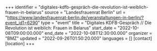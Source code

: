 +++
identifier = "digitales-kdfb-gespräch-die-revolution-ist-weiblich-frauen-in-belarus"
source = "Landesfrauenrat Berlin"
url = "https://www.landesfrauenrat-berlin.de/veranstaltungen-in-berlin/?event_id1=6290"
type = "event"
title = "Digitales KDFB-Gespräch // Die Revolution ist weiblich: Frauen in Belarus"
start_date = "2022-10-08T09:00:00.000"
end_date = "2022-10-08T12:30:00.000"
organizer = "BMZ"
updated = "2022-09-26T01:50:20.000"
languages = []
[contact]
[location]
+++